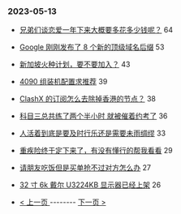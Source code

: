 ### 2023-05-13 
- [兄弟们谈恋爱一年下来大概要多花多少钱呢？](https://www.v2ex.com/t/939678) 64
- [Google 刚刚发布了 8 个新的顶级域名后缀](https://www.v2ex.com/t/939672) 53
- [新加坡火种计划，要不要加入？](https://www.v2ex.com/t/939666) 43
- [4090 组装机配置求推荐](https://www.v2ex.com/t/939695) 39
- [ClashX 的订阅怎么去除掉香港的节点？](https://www.v2ex.com/t/939685) 38
- [科目三总共练了两个半小时 就被催着约考了](https://www.v2ex.com/t/939702) 36
- [人活着到底是要及时行乐还是需要未雨绸缪](https://www.v2ex.com/t/939703) 33
- [重疾险终于定下来了，有没有懂行的帮我看看](https://www.v2ex.com/t/939762) 29
- [请朋友吃饭但是买单抢不过对方怎么办](https://www.v2ex.com/t/939664) 27
- [32 寸 6k 戴尔 U3224KB 显示器已经上架](https://www.v2ex.com/t/939654) 26 

- [ < 上一页 ](https://github.com/able8/v2ex-hot-record/blob/master/2023-05-12.md) -------- [ 下一页 > ](https://github.com/able8/v2ex-hot-record/blob/master/2023-05-14.md)
